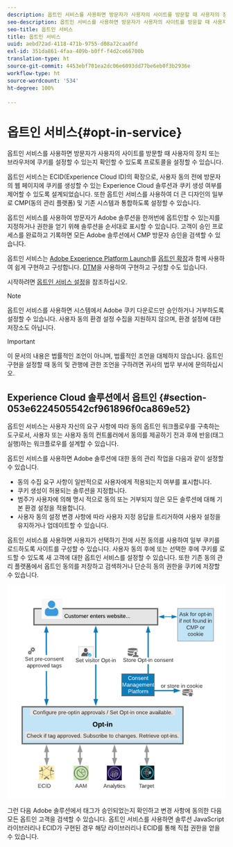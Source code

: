 ```yaml
---
description: 옵트인 서비스를 사용하면 방문자가 사용자의 사이트를 방문할 때 사용자의 장치 또는 브라우저에 쿠키를 설정할 수 있는지 확인할 수 있도록 프로토콜을 설정할 수 있습니다.
seo-description: 옵트인 서비스를 사용하면 방문자가 사용자의 사이트를 방문할 때 사용자의 장치 또는 브라우저에 쿠키를 설정할 수 있는지 확인할 수 있도록 프로토콜을 설정할 수 있습니다.
seo-title: 옵트인 서비스
title: 옵트인 서비스
uuid: aebd72ad-4118-471b-9755-d08a72caa0fd
exl-id: 351da861-4faa-409b-b0ff-f4d2ce66700b
translation-type: ht
source-git-commit: 4453ebf701ea2dc06e6093dd77be6eb0f3b2936e
workflow-type: ht
source-wordcount: '534'
ht-degree: 100%

---
```


# 옵트인 서비스{#opt-in-service}

옵트인 서비스를 사용하면 방문자가 사용자의 사이트를 방문할 때 사용자의 장치 또는 브라우저에 쿠키를 설정할 수 있는지 확인할 수 있도록 프로토콜을 설정할 수 있습니다.

옵트인 서비스는 ECID(Experience Cloud ID)의 확장으로, 사용자 동의 전에 방문자의 웹 페이지에 쿠키를 생성할 수 있는 Experience Cloud 솔루션과 쿠키 생성 여부를 제어할 수 있도록 설계되었습니다. 또한 옵트인 서비스를 사용하여 더 큰 디자인의 일부로 CMP(동의 관리 플랫폼) 및 기존 시스템과 통합하도록 설정할 수 있습니다.

옵트인 서비스를 사용하여 방문자가 Adobe 솔루션을 한꺼번에 옵트인할 수 있는지를 지정하거나 권한을 얻기 위해 솔루션을 순서대로 표시할 수 있습니다. 고객이 승인 프로세스를 완료하고 기록하면 모든 Adobe 솔루션에서 CMP 방문자 승인을 검색할 수 있습니다.

옵트인 서비스는 [Adobe Experience Platform Launch](https://docs.adobelaunch.com/)를 [옵트인 확장](../../implementation-guides/opt-in-service/launch.md)과 함께 사용하여 쉽게 구현하고 구성합니다. [DTM](../../implementation-guides/opt-in-service/optin-dtm.md)을 사용하여 구현하고 구성할 수도 있습니다.

시작하려면 [옵트인 서비스 설정](../../implementation-guides/opt-in-service/getting-started.md)을 참조하십시오.

>[!NOTE]
>
>옵트인 서비스를 사용하면 시스템에서 Adobe 쿠키 다운로드만 승인하거나 거부하도록 설정할 수 있습니다. 사용자 동의 환경 설정 수집을 지원하지 않으며, 환경 설정에 대한 저장소도 아닙니다.

>[!IMPORTANT]
>
>이 문서의 내용은 법률적인 조언이 아니며, 법률적인 조언을 대체하지 않습니다. 옵트인 구현을 설정할 때 동의 및 관행에 관한 조언을 구하려면 귀사의 법무 부서에 문의하십시오.

## Experience Cloud 솔루션에서 옵트인 {#section-053e6224505542cf961896f0ca869e52}

옵트인 서비스는 사용자 자신의 요구 사항에 따라 동의 옵트인 워크플로우를 구축하는 도구로서, 사용자 또는 사용자 동의 컨트롤러에서 동의를 제공하기 전과 후에 반응(태그 실행)하는 워크플로우를 설계할 수 있습니다.

옵트인 서비스를 사용하면 Adobe 솔루션에 대한 동의 관리 작업을 다음과 같이 설정할 수 있습니다.

* 동의 수집 요구 사항이 일반적으로 사용자에게 적용되는지 여부를 표시합니다.
* 쿠키 생성이 허용되는 솔루션을 지정합니다.
* 범주가 사용자에 의해 명시 적으로 동의 또는 거부되지 않은 모든 솔루션에 대해 기본 환경 설정을 적용합니다.
* 사용자 동의 설정 변경 사항에 따라 사용자 지정 응답을 트리거하여 사용자 설정을 유지하거나 업데이트할 수 있습니다.

옵트인 서비스를 사용하면 사용자가 선택하기 전에 사전 동의를 사용하여 일부 쿠키를 로드하도록 사이트를 구성할 수 있습니다. 사용자 동의 후에 또는 선택한 후에 쿠키를 로드할 수 있도록 새 고객에 대한 옵트인 서비스를 설정할 수 있습니다. 또한 기존 동의 관리 플랫폼에서 옵트인 동의를 저장하고 검색하거나 단순히 동의 권한을 쿠키에 저장할 수 있습니다.

![](assets/Opt-in-approval.png)

그런 다음 Adobe 솔루션에서 태그가 승인되었는지 확인하고 변경 사항에 동의한 다음 모든 옵트인 고객을 검색할 수 있습니다. 옵트인 서비스를 사용하면 솔루션 JavaScript 라이브러리나 ECID가 구현된 경우 해당 라이브러리나 ECID를 통해 직접 권한을 얻을 수 있습니다.
